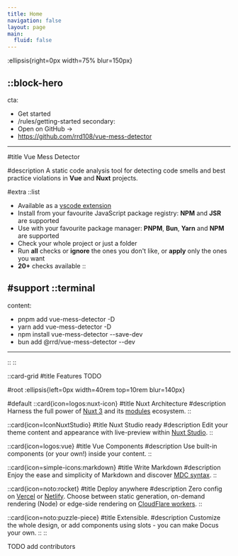 ```yaml
---
title: Home
navigation: false
layout: page
main:
  fluid: false
---
```


:ellipsis{right=0px width=75% blur=150px}

::block-hero
---
cta:
  - Get started
  - /rules/getting-started
secondary:
  - Open on GitHub →
  - https://github.com/rrd108/vue-mess-detector
---

#title
Vue Mess Detector

#description
A static code analysis tool for detecting code smells and best practice violations in **Vue** and **Nuxt** projects.

#extra
  ::list
  - Available as a [vscode extension](https://marketplace.visualstudio.com/items?itemName=WebMania.vue-mess-detector)
  - Install from your favourite JavaScript package registry: **NPM** and **JSR** are supported
  - Use with your favourite package manager: **PNPM**, **Bun**, **Yarn** and **NPM** are supported
  - Check your whole project or just a folder
  - Run **all** checks or **ignore** the ones you don't like, or **apply** only the ones you want
  - **20+** checks available
  ::

#support
  ::terminal
  ---
  content:
  - pnpm add vue-mess-detector -D
  - yarn add vue-mess-detector -D
  - npm install vue-mess-detector --save-dev
  - bun add @rrd/vue-mess-detector --dev
  ---
  ::
::


::card-grid
#title
Features TODO 

#root
:ellipsis{left=0px width=40rem top=10rem blur=140px}

#default
  ::card{icon=logos:nuxt-icon}
  #title
  Nuxt Architecture
  #description
  Harness the full power of [Nuxt 3](https://v3.nuxtjs.org) and its [modules](https://modules.nuxtjs.org) ecosystem.
  ::

  ::card{icon=IconNuxtStudio}
  #title
  Nuxt Studio ready
  #description
  Edit your theme content and appearance with live-preview within [Nuxt Studio](https://nuxt.studio).
  ::

  ::card{icon=logos:vue}
  #title
  Vue Components
  #description
  Use built-in components (or your own!) inside your content.
  ::

  ::card{icon=simple-icons:markdown}
  #title
  Write Markdown
  #description
  Enjoy the ease and simplicity of Markdown and discover [MDC syntax](https://content.nuxtjs.org/guide/writing/mdc).
  ::

  ::card{icon=noto:rocket}
  #title
  Deploy anywhere
  #description
  Zero config on [Vercel](https://vercel.com) or [Netlify](https://netlify.com). Choose between static generation, on-demand rendering (Node) or edge-side rendering on [CloudFlare workers](https://workers.cloudflare.com).
  ::

  ::card{icon=noto:puzzle-piece}
  #title
  Extensible.
  #description
  Customize the whole design, or add components using slots - you can make Docus your own.
  ::
::

TODO add contributors
